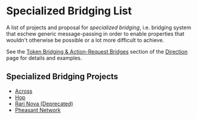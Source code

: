 # Specialized Bridging List

A list of projects and proposal for *specialized bridging*, i.e. bridging system that eschew generic
message-passing in order to enable properties that wouldn't otherwise be possible or a lot more
difficult to achieve.

See the [Token Bridging & Action-Request
Bridges](./direction.md#token-bridging--action-request-bridges) section of the
[Direction](./direction.md) page for details and examples.

## Specialized Bridging Projects

- [Across](https://docs.across.to/)
- [Hop](https://docs.hop.exchange/)
- [Rari Nova (Deprecated)](https://github.com/Rari-Capital/nova)
- [Pheasant Network](https://docs.pheasant.network/)